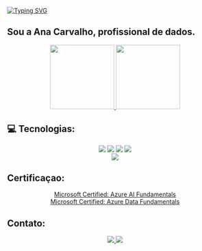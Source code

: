 [![Typing SVG](https://readme-typing-svg.herokuapp.com/?color=0E8AE6&size=35&center=true&vCenter=true&width=1000&lines=Oi,+seja+bem+vindo(a)+ao+meu+perfil!+:%29)](https://git.io/typing-svg)

## Sou a Ana Carvalho, profissional de dados.

<div align="center">
  <a href="https://github.com/anapaulistagit">
    <img height="150em" src="https://github-readme-stats.vercel.app/api?username=AnaPaulistaGit&show_icons=true&theme=dracula&include_all_commits=true&count_private=true"/>
    <img height="150em" src="https://github-readme-stats.vercel.app/api/top-langs/?username=AnaPaulistaGit&layout=compact&langs_count=7&theme=dracula"/>
  </a>
</div>

## 💻 Tecnologias:

<div align="center">
  <img src="https://img.shields.io/badge/Python-3776AB?style=for-the-badge&logo=python&logoColor=white"/>
  <img src="https://img.shields.io/badge/PL_SQL-0769AD?style=for-the-badge&logo=PL_SQL&logoColor=white"/>
  <img src="https://img.shields.io/badge/Oracle-ED8B00?style=for-the-badge&logo=oracle&logoColor=white"/>
  <img src="https://img.shields.io/badge/MySql-4479A1?style=for-the-badge&logo=mysql&logoColor=white"/>
  <br> 
  <img src="https://img.shields.io/badge/sqlite-003B57?style=for-the-badge&logo=sqlite&logoColor=white"/>  
</div>

## Certificaçao:
<div align="center">
  <a href="https://learn.microsoft.com/api/credentials/share/en-us/AnaClaudiaCarvalho-0514/3748B0BFBB19AA6B?sharingId=D2EEAA216B6BA96B"> Microsoft Certified: Azure AI Fundamentals 
  </a> 
  <br>
  <a href="https://learn.microsoft.com/api/credentials/share/en-us/AnaClaudiaCarvalho-0514/D5EF9976ADA55EEC?sharingId=D2EEAA216B6BA96B"> Microsoft Certified: Azure Data Fundamentals 
  </a>
</div>
  
## Contato:

<div align="center">
  <a href="mailto:acarvalho.silva@gmail.com">
      <img class="mail" src="https://img.shields.io/badge/Gmail-D14836?style=for-the-badge&logo=gmail&logoColor=white"/>
  </a>
  <a href="https://www.linkedin.com/in/ana-carvalho-7b906b240/">
      <img src="https://img.shields.io/badge/LinkedIn-0077B5?style=for-the-badge&logo=linkedin&logoColor=white">
  </a> 
 
</div>


